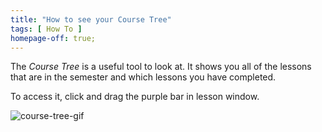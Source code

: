 ```yaml
---
title: "How to see your Course Tree"
tags: [ How To ]
homepage-off: true;
---
```


The *Course Tree* is a useful tool to look at. It shows you all of the lessons that are in the semester and which lessons you have completed.

To access it, click and drag the purple bar in lesson window.

![course-tree-gif]({{site.baseurl}}/assets/images/course-tree.gif)